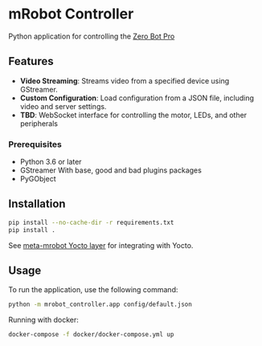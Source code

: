 # mRobot Controller

Python application for controlling the [Zero Bot Pro](https://hackaday.io/project/25092-zerobot-raspberry-pi-zero-fpv-robot)

## Features

- **Video Streaming**: Streams video from a specified device using GStreamer.
- **Custom Configuration**: Load configuration from a JSON file, including video and server settings.
- **TBD**: WebSocket interface for controlling the motor, LEDs, and other peripherals

### Prerequisites

- Python 3.6 or later
- GStreamer
  With base, good and bad plugins packages
- PyGObject

## Installation

```bash
pip install --no-cache-dir -r requirements.txt
pip install .
```

See [meta-mrobot Yocto layer](https://github.com/amnonpaz/meta-mrobot) for integrating with Yocto.

## Usage

To run the application, use the following command:

```bash
python -m mrobot_controller.app config/default.json
```

Running with docker:
```bash
docker-compose -f docker/docker-compose.yml up
```

